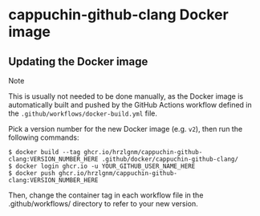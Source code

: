 # cappuchin-github-clang Docker image

## Updating the Docker image

> [!NOTE]
> This is usually not needed to be done manually, as the Docker image is automatically built and pushed
> by the GitHub Actions workflow defined in the `.github/workflows/docker-build.yml` file.

Pick a version number for the new Docker image (e.g. `v2`), then run the
following commands:

    $ docker build --tag ghcr.io/hrzlgnm/cappuchin-github-clang:VERSION_NUMBER_HERE .github/docker/cappuchin-github-clang/
    $ docker login ghcr.io -u YOUR_GITHUB_USER_NAME_HERE
    $ docker push ghcr.io/hrzlgnm/cappuchin-github-clang:VERSION_NUMBER_HERE

Then, change the container tag in each workflow file in the .github/workflows/
directory to refer to your new version.
